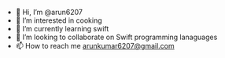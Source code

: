 - 👋 Hi, I’m @arun6207
- 👀 I’m interested in cooking
- 🌱 I’m currently learning swift
- 💞️ I’m looking to collaborate on Swift programming lanaguages
- 📫 How to reach me arunkumar6207@gmail.com

<!---
arun6207/arun6207 is a ✨ special ✨ repository because its `README.md` (this file) appears on your GitHub profile.
You can click the Preview link to take a look at your changes.
--->
